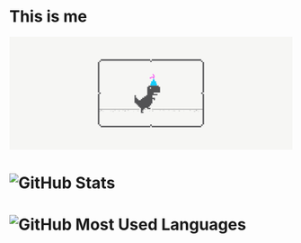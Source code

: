 # This is me

<p align="center">
  
![Dino.gifs](Social_dino-with-hat.gif)

</p>

# ![GitHub Stats](https://github-readme-stats.vercel.app/api?username=abnermasong&show_icons=true&theme=transparent)

# ![GitHub Most Used Languages](https://github-readme-stats.vercel.app/api/top-langs/?username=abnermasong&layout=compact&theme=transparent)
